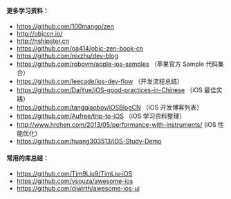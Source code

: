 #### 更多学习资料：

* https://github.com/100mango/zen
* http://objccn.io/
* http://nshipster.cn 
* https://github.com/oa414/objc-zen-book-cn
* https://github.com/nixzhu/dev-blog
* https://github.com/robovm/apple-ios-samples （苹果官方 Sample 代码集合）
* https://github.com/leecade/ios-dev-flow （开发流程总结）
* https://github.com/DaiYue/iOS-good-practices-in-Chinese （iOS 最佳实践）
* https://github.com/tangqiaoboy/iOSBlogCN （iOS 开发博客列表）
* https://github.com/Aufree/trip-to-iOS （iOS 学习资料整理）
* http://www.hrchen.com/2013/05/performance-with-instruments/ (iOS 性能优化）
* https://github.com/huang303513/iOS-Study-Demo

#### 常用的库总结：

* https://github.com/Tim9Liu9/TimLiu-iOS
* https://github.com/vsouza/awesome-ios
* https://github.com/cjwirth/awesome-ios-ui

